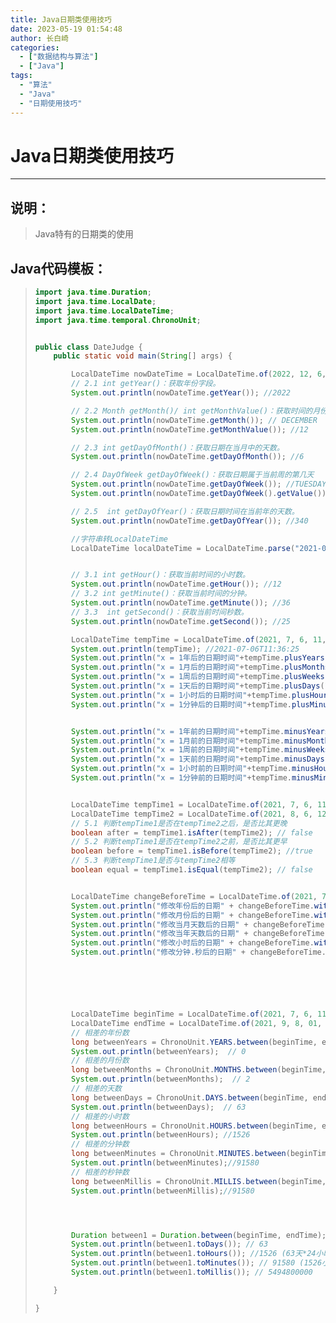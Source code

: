 ```yaml
---
title: Java日期类使用技巧
date: 2023-05-19 01:54:48
author: 长白崎
categories:
  - ["数据结构与算法"]
  - ["Java"]
tags:
  - "算法"
  - "Java"
  - "日期使用技巧"
---
```




# Java日期类使用技巧

---

## 说明：

> Java特有的日期类的使用

## Java代码模板：

> ```java
> import java.time.Duration;
> import java.time.LocalDate;
> import java.time.LocalDateTime;
> import java.time.temporal.ChronoUnit;
> 
> 
> public class DateJudge {
>     public static void main(String[] args) {
> 
>         LocalDateTime nowDateTime = LocalDateTime.of(2022, 12, 6, 12, 36,25);
>         // 2.1 int getYear()：获取年份字段。
>         System.out.println(nowDateTime.getYear()); //2022
> 
>         // 2.2 Month getMonth()/ int getMonthValue()：获取时间的月份。
>         System.out.println(nowDateTime.getMonth()); // DECEMBER
>         System.out.println(nowDateTime.getMonthValue()); //12
> 
>         // 2.3 int getDayOfMonth()：获取日期在当月中的天数。
>         System.out.println(nowDateTime.getDayOfMonth()); //6
> 
>         // 2.4 DayOfWeek getDayOfWeek()：获取日期属于当前周的第几天
>         System.out.println(nowDateTime.getDayOfWeek()); //TUESDAY
>         System.out.println(nowDateTime.getDayOfWeek().getValue()); //2
> 
>         // 2.5  int getDayOfYear()：获取日期时间在当前年的天数。
>         System.out.println(nowDateTime.getDayOfYear()); //340
> 
>         //字符串转LocalDateTime
>         LocalDateTime localDateTime = LocalDateTime.parse("2021-01-28 13:12:11", DateTimeFormatter.ofPattern("yyyy-MM-dd HH:mm:ss"));
> 
> 
>         // 3.1 int getHour()：获取当前时间的小时数。
>         System.out.println(nowDateTime.getHour()); //12
>         // 3.2 int getMinute()：获取当前时间的分钟。
>         System.out.println(nowDateTime.getMinute()); //36
>         // 3.3  int getSecond()：获取当前时间秒数。
>         System.out.println(nowDateTime.getSecond()); //25
> 
>         LocalDateTime tempTime = LocalDateTime.of(2021, 7, 6, 11, 36,25);
>         System.out.println(tempTime); //2021-07-06T11:36:25
>         System.out.println("x = 1年后的日期时间"+tempTime.plusYears(1)); //x = 1年后的日期时间2022-07-06T11:36:25
>         System.out.println("x = 1月后的日期时间"+tempTime.plusMonths(1)); //x = 1月后的日期时间2021-08-06T11:36:25
>         System.out.println("x = 1周后的日期时间"+tempTime.plusWeeks(1)); //x = 1周后的日期时间2021-07-13T11:36:25
>         System.out.println("x = 1天后的日期时间"+tempTime.plusDays(1)); //x = 1天后的日期时间2021-07-07T11:36:25
>         System.out.println("x = 1小时后的日期时间"+tempTime.plusHours(1)); //x = 1小时后的日期时间2021-07-06T12:36:25
>         System.out.println("x = 1分钟后的日期时间"+tempTime.plusMinutes(1)); //x = 1分钟后的日期时间2021-07-06T11:37:25
> 
> 
>         System.out.println("x = 1年前的日期时间"+tempTime.minusYears(1)); //x = 1年前的日期时间2020-07-06T11:36:25
>         System.out.println("x = 1月前的日期时间"+tempTime.minusMonths(1)); //x = 1月前的日期时间2021-06-06T11:36:25
>         System.out.println("x = 1周前的日期时间"+tempTime.minusWeeks(1)); //x = 1周前的日期时间2021-06-29T11:36:25
>         System.out.println("x = 1天前的日期时间"+tempTime.minusDays(1)); //x = 1天前的日期时间2021-07-05T11:36:25
>         System.out.println("x = 1小时前的日期时间"+tempTime.minusHours(1)); //x = 1小时前的日期时间2021-07-06T10:36:25
>         System.out.println("x = 1分钟前的日期时间"+tempTime.minusMinutes(1)); //x = 1分钟前的日期时间2021-07-06T11:35:25
> 
> 
>         LocalDateTime tempTime1 = LocalDateTime.of(2021, 7, 6, 11, 36,25);
>         LocalDateTime tempTime2 = LocalDateTime.of(2021, 8, 6, 12, 36,25);
>         // 5.1 判断tempTime1是否在tempTime2之后，是否比其更晚
>         boolean after = tempTime1.isAfter(tempTime2); // false
>         // 5.2 判断tempTime1是否在tempTime2之前，是否比其更早
>         boolean before = tempTime1.isBefore(tempTime2); //true
>         // 5.3 判断tempTime1是否与tempTime2相等
>         boolean equal = tempTime1.isEqual(tempTime2); // false
> 
> 
>         LocalDateTime changeBeforeTime = LocalDateTime.of(2021, 7, 6, 11, 36,25);
>         System.out.println("修改年份后的日期" + changeBeforeTime.withYear(2022)); // 修改年份后的日期2022-07-06T11:36:25
>         System.out.println("修改月份后的日期" + changeBeforeTime.withMonth(11)); // 修改月份后的日期2021-11-06T11:36:25
>         System.out.println("修改当月天数后的日期" + changeBeforeTime.withDayOfMonth(11)); // 修改当月天数后的日期2021-07-11T11:36:25
>         System.out.println("修改当年天数后的日期" + changeBeforeTime.withDayOfYear(11)); // 修改当年天数后的日期2021-01-11T11:36:25
>         System.out.println("修改小时后的日期" + changeBeforeTime.withHour(10)); // 修改小时后的日期2021-07-06T10:36:25
>         System.out.println("修改分钟.秒后的日期" + changeBeforeTime.withMinute(10).withSecond(10)); //修改分钟.秒后的日期2021-07-06T11:10:10
> 
> 
> 
> 
> 
> 
>         LocalDateTime beginTime = LocalDateTime.of(2021, 7, 6, 11, 36,25);
>         LocalDateTime endTime = LocalDateTime.of(2021, 9, 8, 01, 56,25);
>         // 相差的年份数
>         long betweenYears = ChronoUnit.YEARS.between(beginTime, endTime);
>         System.out.println(betweenYears);  // 0
>         // 相差的月份数
>         long betweenMonths = ChronoUnit.MONTHS.between(beginTime, endTime);
>         System.out.println(betweenMonths);  // 2
>         // 相差的天数
>         long betweenDays = ChronoUnit.DAYS.between(beginTime, endTime);
>         System.out.println(betweenDays);  // 63
>         // 相差的小时数
>         long betweenHours = ChronoUnit.HOURS.between(beginTime, endTime);
>         System.out.println(betweenHours); //1526
>         // 相差的分钟数
>         long betweenMinutes = ChronoUnit.MINUTES.between(beginTime, endTime);
>         System.out.println(betweenMinutes);//91580
>         // 相差的秒钟数
>         long betweenMillis = ChronoUnit.MILLIS.between(beginTime, endTime);
>         System.out.println(betweenMillis);//91580
> 
> 
> 
> 
>         Duration between1 = Duration.between(beginTime, endTime);
>         System.out.println(between1.toDays()); // 63
>         System.out.println(between1.toHours()); //1526 (63天*24小时+(24+1-11)不是整天的小时数)
>         System.out.println(between1.toMinutes()); // 91580 (1526小时*60分钟+（56-25）分钟外相差的秒数)
>         System.out.println(between1.toMillis()); // 5494800000
> 
>     }
> 
> }
> ```